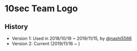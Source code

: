 # 10sec Team Logo

## History
* Version 1: Used in 2018/10/19 ~ 2019/11/15, by [@nashi5566](https://github.com/nashi5566)
* Version 2: Current (2019/11/16 ~ )
